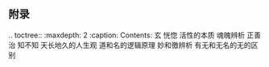 ## 附录
.. toctree::
  :maxdepth: 2
  :caption: Contents:
  玄
  恍惚
  活性的本质
  魂魄辨析
  正善治
  知不知
  天长地久的人生观
  道和名的逻辑原理
  妙和徼辨析
  有无和无名的无的区别
